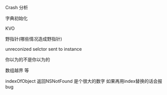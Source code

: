 Crash 分析

字典初始化

KVO

野指针(哪些情况造成野指针)

unreconized selctor sent to instance

你以为的不是你以为的

数组越界 等

indexOfObject 返回NSNotFound 是个很大的数字 如果再用index替换的话会报bug